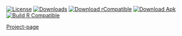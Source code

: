 [![License](https://img.shields.io/github/license/DerTyp7214/RboardThemeManagerV3)](https://github.com/DerTyp7214/RboardThemeManagerV3/blob/rCompatible/LICENSE)
[![Downloads](https://img.shields.io/github/downloads/DerTyp7214/RboardThemeManagerV3/total)](https://github.com/DerTyp7214/RboardThemeManagerV3/releases)
[![Download rCompatible](https://img.shields.io/github/downloads/DerTyp7214/RboardThemeManagerV3/latest-rCompatible/total)](https://github.com/DerTyp7214/RboardThemeManagerV3/releases/tag/latest-rCompatible)
[![Download Apk](https://img.shields.io/badge/dynamic/json.svg?label=download&url=https://api.github.com/repos/DerTyp7214/RboardThemeManagerV3/releases/tags/latest-rCompatible&query=$.assets[0].name)](https://github.com/DerTyp7214/RboardThemeManagerV3/releases/download/latest-rCompatible/app-release.apk)
[![Build R Compatible](https://github.com/DerTyp7214/RboardThemeManagerV3/actions/workflows/buildRCompatible.yml/badge.svg?branch=rCompatible)](https://github.com/DerTyp7214/RboardThemeManagerV3/actions/workflows/buildCi.yml?query=branch%3ArCompatible)

[Project-page](https://github.com/GboardThemes)